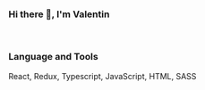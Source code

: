 ### Hi there 👋, I'm Valentin
<br/>

### Language and Tools
React, Redux, Typescript, JavaScript, HTML, SASS
